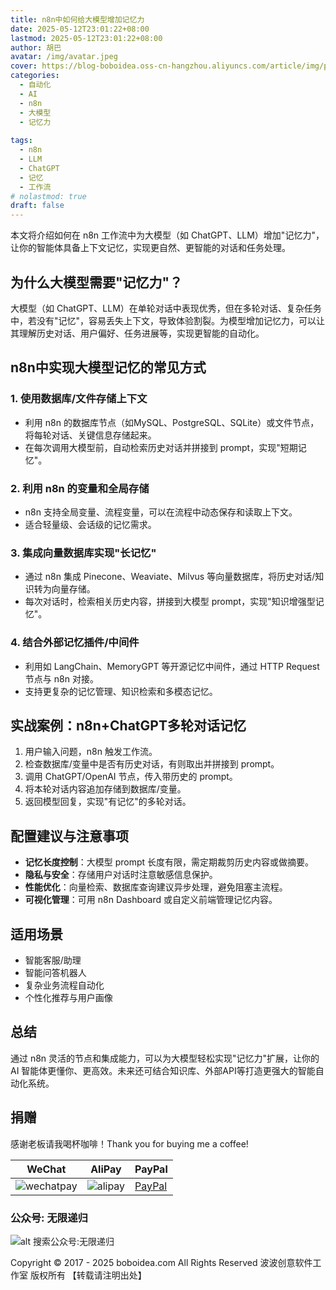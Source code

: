 ```yaml
---
title: n8n中如何给大模型增加记忆力
date: 2025-05-12T23:01:22+08:00
lastmod: 2025-05-12T23:01:22+08:00
author: 胡巴
avatar: /img/avatar.jpeg
cover: https://blog-boboidea.oss-cn-hangzhou.aliyuncs.com/article/img/posts/auto1/%E5%93%94%E5%93%A9%E5%93%94%E5%93%A9%E4%B8%8A%E6%90%9C%E9%9B%86%E7%9A%84%E7%BE%8E%E5%9B%BE%E8%89%B2%E5%9B%BE_1-1000/16.jpg
categories:
  - 自动化
  - AI
  - n8n
  - 大模型
  - 记忆力
  
tags:
  - n8n
  - LLM
  - ChatGPT
  - 记忆
  - 工作流
# nolastmod: true
draft: false
---
```


本文将介绍如何在 n8n 工作流中为大模型（如 ChatGPT、LLM）增加"记忆力"，让你的智能体具备上下文记忆，实现更自然、更智能的对话和任务处理。

<!--more-->

## 为什么大模型需要"记忆力"？

大模型（如 ChatGPT、LLM）在单轮对话中表现优秀，但在多轮对话、复杂任务中，若没有"记忆"，容易丢失上下文，导致体验割裂。为模型增加记忆力，可以让其理解历史对话、用户偏好、任务进展等，实现更智能的自动化。

## n8n中实现大模型记忆的常见方式

### 1. 使用数据库/文件存储上下文
- 利用 n8n 的数据库节点（如MySQL、PostgreSQL、SQLite）或文件节点，将每轮对话、关键信息存储起来。
- 在每次调用大模型前，自动检索历史对话并拼接到 prompt，实现"短期记忆"。

### 2. 利用 n8n 的变量和全局存储
- n8n 支持全局变量、流程变量，可以在流程中动态保存和读取上下文。
- 适合轻量级、会话级的记忆需求。

### 3. 集成向量数据库实现"长记忆"
- 通过 n8n 集成 Pinecone、Weaviate、Milvus 等向量数据库，将历史对话/知识转为向量存储。
- 每次对话时，检索相关历史内容，拼接到大模型 prompt，实现"知识增强型记忆"。

### 4. 结合外部记忆插件/中间件
- 利用如 LangChain、MemoryGPT 等开源记忆中间件，通过 HTTP Request 节点与 n8n 对接。
- 支持更复杂的记忆管理、知识检索和多模态记忆。

## 实战案例：n8n+ChatGPT多轮对话记忆

1. 用户输入问题，n8n 触发工作流。
2. 检查数据库/变量中是否有历史对话，有则取出并拼接到 prompt。
3. 调用 ChatGPT/OpenAI 节点，传入带历史的 prompt。
4. 将本轮对话内容追加存储到数据库/变量。
5. 返回模型回复，实现"有记忆"的多轮对话。

## 配置建议与注意事项
- **记忆长度控制**：大模型 prompt 长度有限，需定期裁剪历史内容或做摘要。
- **隐私与安全**：存储用户对话时注意敏感信息保护。
- **性能优化**：向量检索、数据库查询建议异步处理，避免阻塞主流程。
- **可视化管理**：可用 n8n Dashboard 或自定义前端管理记忆内容。

## 适用场景
- 智能客服/助理
- 智能问答机器人
- 复杂业务流程自动化
- 个性化推荐与用户画像

## 总结

通过 n8n 灵活的节点和集成能力，可以为大模型轻松实现"记忆力"扩展，让你的 AI 智能体更懂你、更高效。未来还可结合知识库、外部API等打造更强大的智能自动化系统。

<!--qr_code-->

## 捐赠

感谢老板请我喝杯咖啡！Thank you for buying me a coffee!

| WeChat | AliPay | PayPal |
| --- | --- | --- |
| ![wechatpay](https://blog-boboidea.oss-cn-hangzhou.aliyuncs.com/pay/wechat_%E6%94%B6%E6%AC%BE%E7%A0%81.jpg) | ![alipay](https://blog-boboidea.oss-cn-hangzhou.aliyuncs.com/pay/alipay.jpg) | [PayPal](https://paypal.me/JianboQin?country.x=C2&locale.x=zh_XC) |

### 公众号: 无限递归

![alt 搜索公众号:无限递归](https://blog-boboidea.oss-cn-hangzhou.aliyuncs.com/article/img/gongzhonghao.jpeg "无限递归")

<!--declare-declare-->

Copyright &copy; 2017 - 2025 boboidea.com All Rights Reserved 波波创意软件工作室 版权所有 【转载请注明出处】 